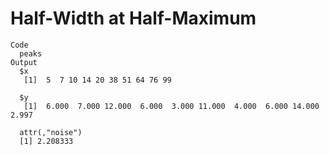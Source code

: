 # Half-Width at Half-Maximum

    Code
      peaks
    Output
      $x
       [1]  5  7 10 14 20 38 51 64 76 99
      
      $y
       [1]  6.000  7.000 12.000  6.000  3.000 11.000  4.000  6.000 14.000  2.997
      
      attr(,"noise")
      [1] 2.208333

